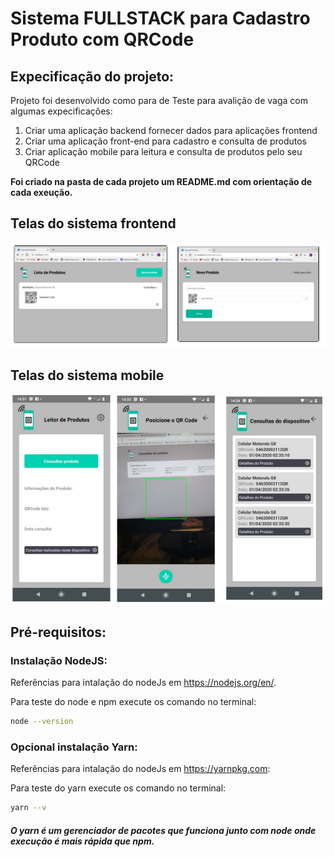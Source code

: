 # Sistema FULLSTACK para Cadastro Produto com QRCode

## Expecificação do projeto:

Projeto foi desenvolvido como para de Teste para avalição de vaga com algumas expecificações:
1. Criar uma aplicação backend fornecer dados para aplicações frontend
2. Criar uma aplicação front-end para cadastro e consulta de produtos
3. Criar aplicação mobile para leitura e consulta de produtos pelo seu QRCode

**Foi criado na pasta de cada projeto um README.md com orientação de cada exeução.**


## Telas do sistema frontend
![Tela01](https://github.com/fabioindaiatuba/backend_frontend_mobile_teste/blob/master/snapshots/front.png)

## Telas do sistema mobile
![Tela02](https://github.com/fabioindaiatuba/backend_frontend_mobile_teste/blob/master/snapshots/mobile.png)


## Pré-requisitos:

### Instalação NodeJS:
Referências para intalação do nodeJs em https://nodejs.org/en/.

Para teste do node e npm execute os comando no terminal:
```bash
node --version
```

### Opcional instalação Yarn:
Referências para intalação do nodeJs em https://yarnpkg.com:

Para teste do yarn execute os comando no terminal:
```bash
yarn --v
```
##### O yarn é um gerenciador de pacotes que funciona junto com node onde execução é mais rápida que npm.  


